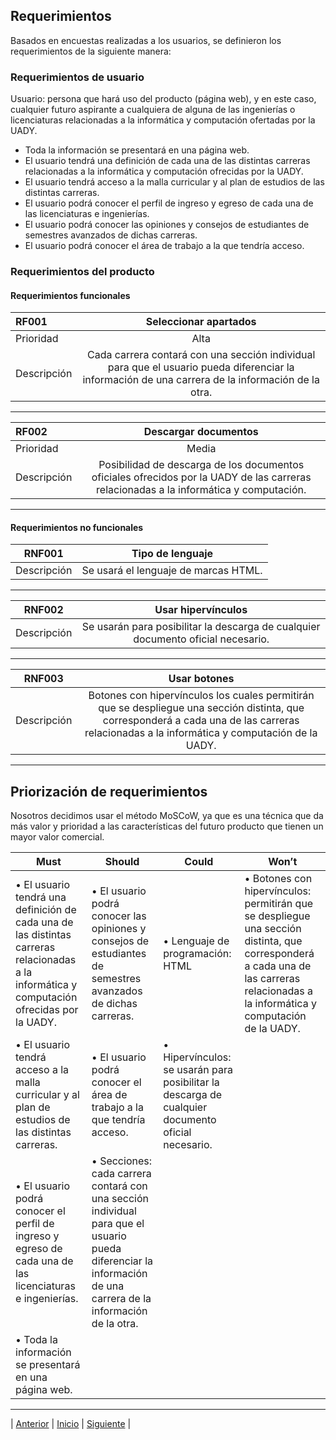 ## Requerimientos

Basados en encuestas realizadas a los usuarios, se definieron los requerimientos de la siguiente manera:

### Requerimientos de usuario

  Usuario: persona que hará uso del producto (página web), y en este caso, cualquier futuro aspirante a cualquiera de alguna de las ingenierías o licenciaturas relacionadas a la informática y computación ofertadas por la UADY. 

  - Toda la información se presentará en una página web. 
  - El usuario tendrá una definición de cada una de las distintas carreras relacionadas a la informática y computación ofrecidas por la UADY.
  - El usuario tendrá acceso a la malla curricular y al plan de estudios de las distintas carreras.
  - El usuario podrá conocer el perfil de ingreso y egreso de cada una de las licenciaturas e ingenierías. 
  - El usuario podrá conocer las opiniones y consejos de estudiantes de semestres avanzados de dichas carreras.
  - El usuario podrá conocer el área de trabajo a la que tendría acceso.

### Requerimientos del producto

#### Requerimientos funcionales

| RF001   |     Seleccionar apartados    |
| :---        |    :----:   |
| Prioridad | Alta |
| Descripción |Cada carrera contará con una sección individual para que el usuario pueda diferenciar la información de una carrera de la información de la otra. |

***

| RF002   |     Descargar documentos    |  
| :---        |    :----:   |
| Prioridad | Media |
| Descripción |Posibilidad de descarga de los documentos oficiales ofrecidos por la UADY de las carreras relacionadas a la informática y computación. |

***

#### Requerimientos no funcionales

| RNF001   |     Tipo de lenguaje    |  
|----------|:-------------:|
| Descripción |Se usará el lenguaje de marcas HTML. |


***

| RNF002   |   Usar hipervínculos  |  
|----------|:-------------:|
| Descripción |Se usarán para posibilitar la descarga de cualquier documento oficial necesario. |

***

| RNF003   |   Usar botones  |  
|----------|:-------------:|
| Descripción | Botones con hipervínculos los cuales permitirán que se despliegue una sección distinta, que corresponderá a cada una de las carreras relacionadas a la informática y computación de la UADY. |
  
  ------------------------------------------------------------------------------
  
  ## Priorización de requerimientos 
Nosotros decidimos usar el método MoSCoW, ya que es una técnica que da más valor y prioridad a las características del futuro producto que tienen un mayor valor comercial.


|Must	| Should	| Could	| Won’t |
|-----|---------|-------|-------|
|•	El usuario tendrá una definición de cada una de las distintas carreras relacionadas a la informática y computación ofrecidas por la UADY.|•	El usuario podrá conocer las opiniones y consejos de estudiantes de semestres avanzados de dichas carreras.|	•	Lenguaje de programación: HTML|	•	Botones con hipervínculos: permitirán que se despliegue una sección distinta, que corresponderá a cada una de las carreras relacionadas a la informática y computación de la UADY.
|•	El usuario tendrá acceso a la malla curricular y al plan de estudios de las distintas carreras.|•	El usuario podrá conocer el área de trabajo a la que tendría acceso.|•	Hipervínculos: se usarán para posibilitar la descarga de cualquier documento oficial necesario.	|	|
|  •	El usuario podrá conocer el perfil de ingreso y egreso de cada una de las licenciaturas e ingenierías.  | •	Secciones: cada carrera contará con una sección individual para que el usuario pueda diferenciar la información de una carrera de la información de la otra. |	
|•	Toda la información se presentará en una página web.| |	||

***

| [Anterior](https://github.com/Geovanna-med/Enterate/blob/main/Documentos/Usuarios%20y%20clientes.md "Anterior") 
| [Inicio](https://github.com/Geovanna-med/Enterate "Inicio") 
| [Siguiente](https://github.com/Geovanna-med/Enterate/blob/main/Documentos/Casos%20de%20uso.md "Siguiente") |
